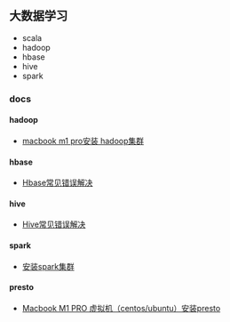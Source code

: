 ## 大数据学习

* scala
* hadoop
* hbase
* hive
* spark

### docs

#### hadoop

* [macbook m1 pro安装 hadoop集群](docs/hadoop/install.md)

#### hbase

* [Hbase常见错误解决](docs/hbase/resolve.md)
#### hive

* [Hive常见错误解决](docs/hive/resolve.md)

#### spark

* [安装spark集群](docs/spark/install.md)

#### presto

* [Macbook M1 PRO 虚拟机（centos/ubuntu）安装presto](docs/presto/README.md)